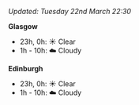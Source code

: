 *Updated: Tuesday 22nd March 22:30*

**Glasgow**

* 23h, 0h: :sunny: Clear
* 1h - 10h: :cloud: Cloudy

**Edinburgh**

* 23h, 0h: :sunny: Clear
* 1h - 10h: :cloud: Cloudy
